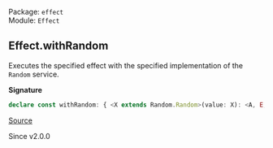 Package: `effect`<br />
Module: `Effect`<br />

## Effect.withRandom

Executes the specified effect with the specified implementation of the
`Random` service.

**Signature**

```ts
declare const withRandom: { <X extends Random.Random>(value: X): <A, E, R>(effect: Effect<A, E, R>) => Effect<A, E, R>; <X extends Random.Random, A, E, R>(effect: Effect<A, E, R>, value: X): Effect<A, E, R>; }
```

[Source](https://github.com/Effect-TS/effect/tree/main/packages/effect/src/Effect.ts#L11529)

Since v2.0.0